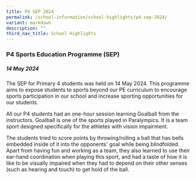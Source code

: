 ```yaml
---
title: P4 SEP 2024
permalink: /school-information/school-highlights/p4-sep-2024/
variant: markdown
description: ""
third_nav_title: School Highlights
---
```

### **P4 Sports Education Programme (SEP)**

##### 14 May 2024

The SEP for Primary 4 students was held on 14 May 2024. This programme aims to expose students to sports beyond our PE curriculum to encourage sports participation in our school and increase sporting opportunities for our students.

All our P4 students had an one-hour session learning Goalball from the instructors.  Goalball is one of the sports played in Paralympics. It is a team sport designed specifically for the athletes with vision impairment. 

The students tried to score points by throwing/rolling a ball that has bells embedded inside of it into the opponents' goal while being blindfolded. Apart from having fun and working as a team, they also learned to use their ear-hand coordination when playing this sport, and had a taste of how it is like to be visually impaired when they had to depend on their other senses (such as hearing and touch) to get hold of the ball.


